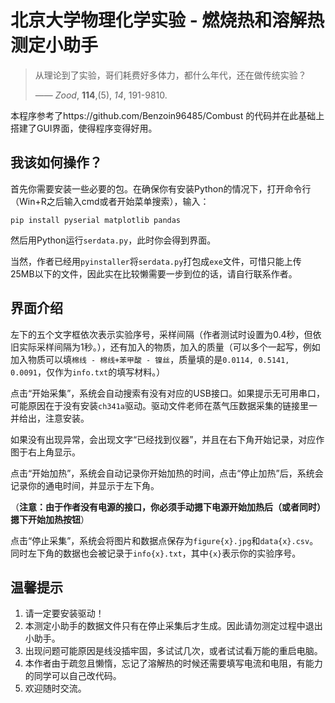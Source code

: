 # 北京大学物理化学实验 - 燃烧热和溶解热测定小助手

> 从理论到了实验，哥们耗费好多体力，都什么年代，还在做传统实验？ 
> 
> —— *Zood*, **114**,(5), *14*, 191-9810.

本程序参考了https://github.com/Benzoin96485/Combust 的代码并在此基础上搭建了GUI界面，使得程序变得好用。

## 我该如何操作？

首先你需要安装一些必要的包。在确保你有安装Python的情况下，打开命令行（Win+R之后输入cmd或者开始菜单搜索），输入：

```
pip install pyserial matplotlib pandas
```

然后用Python运行`serdata.py`，此时你会得到界面。

当然，作者已经用`pyinstaller`将`serdata.py`打包成`exe`文件，可惜只能上传25MB以下的文件，因此实在比较懒需要一步到位的话，请自行联系作者。

## 界面介绍

左下的五个文字框依次表示实验序号，采样间隔（作者测试时设置为0.4秒，但依旧实际采样间隔为1秒。），还有加入的物质，加入的质量（可以多个一起写，例如加入物质可以填`棉线 - 棉线+苯甲酸 - 镍丝`，质量填的是`0.0114, 0.5141, 0.0091`，仅作为`info.txt`的填写材料。）

点击“开始采集”，系统会自动搜索有没有对应的USB接口。如果提示无可用串口，可能原因在于没有安装`ch341a`驱动。驱动文件老师在蒸气压数据采集的链接里一并给出，注意安装。

如果没有出现异常，会出现文字“已经找到仪器”，并且在右下角开始记录，对应作图于右上角显示。

点击“开始加热”，系统会自动记录你开始加热的时间，点击“停止加热”后，系统会记录你的通电时间，并显示于左下角。

（**注意：由于作者没有电源的接口，你必须手动摁下电源开始加热后（或者同时）摁下开始加热按钮**）

点击“停止采集”，系统会将图片和数据点保存为`figure{x}.jpg`和`data{x}.csv`。同时左下角的数据也会被记录于`info{x}.txt`，其中`{x}`表示你的实验序号。

## 温馨提示

1. 请一定要安装驱动！
2. 本测定小助手的数据文件只有在停止采集后才生成。因此请勿测定过程中退出小助手。
3. 出现问题可能原因是线没插牢固，多试试几次，或者试试看万能的重启电脑。
4. 本作者由于疏忽且懒惰，忘记了溶解热的时候还需要填写电流和电阻，有能力的同学可以自己改代码。
5. 欢迎随时交流。
